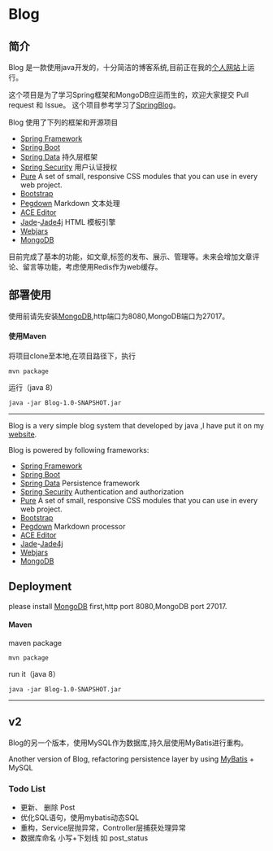 # Blog  

## 简介
Blog 是一款使用java开发的，十分简洁的博客系统,目前正在我的[个人网站](http://lyingonthemoon.cc/)上运行。

这个项目是为了学习Spring框架和MongoDB应运而生的，欢迎大家提交 Pull request 和 Issue。
这个项目参考学习了[SpringBlog](https://github.com/Raysmond/SpringBlog)。

Blog 使用了下列的框架和开源项目

- [Spring Framework](https://spring.io/)
- [Spring Boot](http://projects.spring.io/spring-boot/) 
- [Spring Data](http://projects.spring.io/spring-data/)  持久层框架
- [Spring Security](http://projects.spring.io/spring-security/)  用户认证授权
- [Pure](http://purecss.io/)  A set of small, responsive CSS modules that you can use in every web project.
- [Bootstrap](https://getbootstrap.com) 
- [Pegdown](https://github.com/sirthias/pegdown)  Markdown 文本处理
- [ACE Editor](http://ace.c9.io/)
- [Jade](http://jade-lang.com/)-[Jade4j](https://github.com/neuland/jade4j)  HTML 模板引擎
- [Webjars](http://www.webjars.org/) 
- [MongoDB](http://www.mongodb.org/)

目前完成了基本的功能，如文章,标签的发布、展示、管理等。未来会增加文章评论、留言等功能，考虑使用Redis作为web缓存。

## 部署使用

使用前请先安装[MongoDB](http://www.mongodb.org/),http端口为8080,MongoDB端口为27017。

#### 使用Maven
    
将项目clone至本地,在项目路径下，执行 

    mvn package
运行（java 8） 

    java -jar Blog-1.0-SNAPSHOT.jar
   

-----
             
Blog is a very simple blog system that developed by java ,I have put it on my [website](http://lyingonthemoon.cc/).

Blog is powered by following frameworks:

- [Spring Framework](https://spring.io/)
- [Spring Boot](http://projects.spring.io/spring-boot/) 
- [Spring Data](http://projects.spring.io/spring-data/)  Persistence framework
- [Spring Security](http://projects.spring.io/spring-security/)  Authentication and authorization
- [Pure](http://purecss.io/)  A set of small, responsive CSS modules that you can use in every web project.
- [Bootstrap](https://getbootstrap.com) 
- [Pegdown](https://github.com/sirthias/pegdown)  Markdown processor
- [ACE Editor](http://ace.c9.io/) 
- [Jade](http://jade-lang.com/)-[Jade4j](https://github.com/neuland/jade4j)
- [Webjars](http://www.webjars.org/) 
- [MongoDB](http://www.mongodb.org/)


## Deployment

please install [MongoDB](http://www.mongodb.org/) first,http port 8080,MongoDB port 27017.

#### Maven
maven package
    
    mvn package
run it（java 8） 

    java -jar Blog-1.0-SNAPSHOT.jar
    
    
-----

## v2
Blog的另一个版本，使用MySQL作为数据库,持久层使用MyBatis进行重构。

Another version of Blog, refactoring persistence layer by using [MyBatis](http://www.mybatis.org/mybatis-3/zh/index.html) + MySQL

### Todo List
* 更新、 删除 Post
* 优化SQL语句，使用mybatis动态SQL
* 重构，Service层抛异常，Controller层捕获处理异常
* 数据库命名 小写+下划线 如 post_status

         
        




